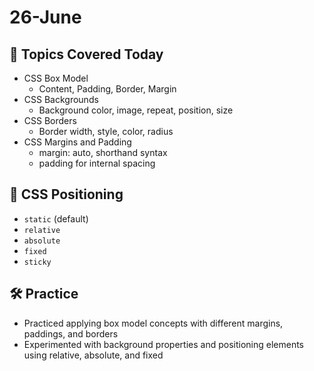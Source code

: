 # 26-June

## 📘 Topics Covered Today

- CSS Box Model
  - Content, Padding, Border, Margin
- CSS Backgrounds
  - Background color, image, repeat, position, size
- CSS Borders
  - Border width, style, color, radius
- CSS Margins and Padding
  - margin: auto, shorthand syntax
  - padding for internal spacing

## 🧭 CSS Positioning
- `static` (default)
- `relative`
- `absolute`
- `fixed`
- `sticky`

## 🛠️ Practice
- Practiced applying box model concepts with different margins, paddings, and borders
- Experimented with background properties and positioning elements using relative, absolute, and fixed
